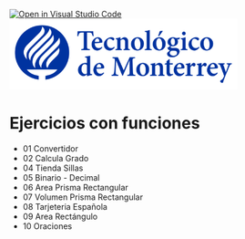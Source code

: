 [![Open in Visual Studio Code](https://classroom.github.com/assets/open-in-vscode-f059dc9a6f8d3a56e377f745f24479a46679e63a5d9fe6f495e02850cd0d8118.svg)](https://classroom.github.com/online_ide?assignment_repo_id=5463369&assignment_repo_type=AssignmentRepo)
![Tec de Monterrey](images/logotecmty.png)
# Ejercicios con funciones

- 01 Convertidor
- 02 Calcula Grado
- 04 Tienda Sillas
- 05 Binario - Decimal
- 06 Area Prisma Rectangular
- 07 Volumen Prisma Rectangular
- 08 Tarjeteria Española
- 09 Area Rectángulo
- 10 Oraciones
